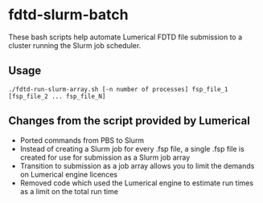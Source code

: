 # fdtd-slurm-batch
These bash scripts help automate Lumerical FDTD file submission to a cluster running the Slurm job scheduler. 

## Usage
`./fdtd-run-slurm-array.sh [-n number of processes] fsp_file_1 [fsp_file_2 ... fsp_file_N]`

## Changes from the script provided by Lumerical
- Ported commands from PBS to Slurm 
- Instead of creating a Slurm job for every .fsp file, a single .fsp file is created for use for submission as a Slurm job array
- Transition to submission as a job array allows you to limit the demands on Lumerical engine licences 
- Removed code which used the Lumerical engine to estimate run times as a limit on the total run time
